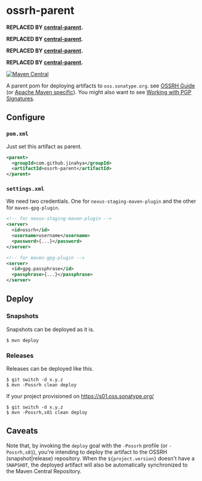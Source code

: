 # ossrh-parent



**REPLACED BY [central-parent](https://github.com/jinahya/central-parent).**

**REPLACED BY [central-parent](https://github.com/jinahya/central-parent).**

**REPLACED BY [central-parent](https://github.com/jinahya/central-parent).**

**REPLACED BY [central-parent](https://github.com/jinahya/central-parent).**



[![Maven Central](https://img.shields.io/maven-central/v/com.github.jinahya/ossrh-parent.svg)](http://search.maven.org/#search%7Cga%7C1%7Cg%3A%22com.github.jinahya%22%20AND%20a%3A%22ossrh-parent%22)

A parent pom for deploying artifacts to `oss.sonatype.org`. see [OSSRH Guide](http://central.sonatype.org/pages/ossrh-guide.html) (or [Apache Maven specific](http://central.sonatype.org/pages/apache-maven.html)). You might also want to see [Working with PGP Signatures](http://central.sonatype.org/pages/working-with-pgp-signatures.html).

## Configure
### `pom.xml`
Just set this artifact as parent.
```xml
<parent>
  <groupId>com.github.jinahya</groupId>
  <artifactId>ossrh-parent</artifactId>
</parent>
```
### `settings.xml`
We need two credentials. One for `nexus-staging-maven-plugin` and the other for `maven-gpg-plugin`.
```xml
<!-- for nexus-staging-maven-plugin -->
<server>
  <id>ossrh</id>
  <username>username</username>
  <password>{...}</password>
</server>

<!-- for maven-gpg-plugin -->
<server>
  <id>gpg.passphrase</id>
  <passphrase>{...}</passphrase>
</server>
```

## Deploy

### Snapshots

Snapshots can be deployed as it is.

```
$ mvn deploy
```

### Releases

Releases can be deployed like this.

```
$ git switch -d x.y.z
$ mvn -Possrh clean deploy
```

If your project provisioned on https://s01.oss.sonatype.org/

```shell
$ git switch -d x.y.z
$ mvn -Possrh,s01 clean deploy
```

## Caveats

Note that, by invoking the `deploy` goal with the `-Possrh` profile (or `-Possrh,s01`), you're intending to deploy the artifact to the OSSRH (snapshot|release) repository. When the `${project.version}` doesn't have a `SNAPSHOT`, the deployed artifact will also be automatically synchronized to the Maven Central Repository.
